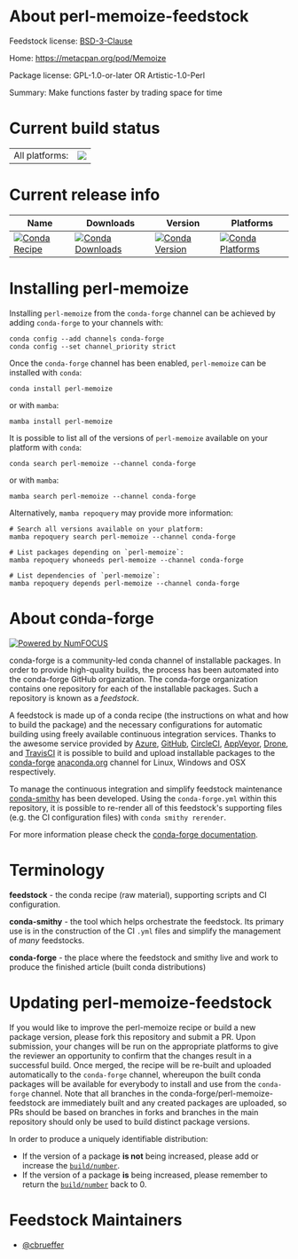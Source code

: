 About perl-memoize-feedstock
============================

Feedstock license: [BSD-3-Clause](https://github.com/conda-forge/perl-memoize-feedstock/blob/main/LICENSE.txt)

Home: https://metacpan.org/pod/Memoize

Package license: GPL-1.0-or-later OR Artistic-1.0-Perl

Summary: Make functions faster by trading space for time

Current build status
====================


<table><tr><td>All platforms:</td>
    <td>
      <a href="https://dev.azure.com/conda-forge/feedstock-builds/_build/latest?definitionId=16976&branchName=main">
        <img src="https://dev.azure.com/conda-forge/feedstock-builds/_apis/build/status/perl-memoize-feedstock?branchName=main">
      </a>
    </td>
  </tr>
</table>

Current release info
====================

| Name | Downloads | Version | Platforms |
| --- | --- | --- | --- |
| [![Conda Recipe](https://img.shields.io/badge/recipe-perl--memoize-green.svg)](https://anaconda.org/conda-forge/perl-memoize) | [![Conda Downloads](https://img.shields.io/conda/dn/conda-forge/perl-memoize.svg)](https://anaconda.org/conda-forge/perl-memoize) | [![Conda Version](https://img.shields.io/conda/vn/conda-forge/perl-memoize.svg)](https://anaconda.org/conda-forge/perl-memoize) | [![Conda Platforms](https://img.shields.io/conda/pn/conda-forge/perl-memoize.svg)](https://anaconda.org/conda-forge/perl-memoize) |

Installing perl-memoize
=======================

Installing `perl-memoize` from the `conda-forge` channel can be achieved by adding `conda-forge` to your channels with:

```
conda config --add channels conda-forge
conda config --set channel_priority strict
```

Once the `conda-forge` channel has been enabled, `perl-memoize` can be installed with `conda`:

```
conda install perl-memoize
```

or with `mamba`:

```
mamba install perl-memoize
```

It is possible to list all of the versions of `perl-memoize` available on your platform with `conda`:

```
conda search perl-memoize --channel conda-forge
```

or with `mamba`:

```
mamba search perl-memoize --channel conda-forge
```

Alternatively, `mamba repoquery` may provide more information:

```
# Search all versions available on your platform:
mamba repoquery search perl-memoize --channel conda-forge

# List packages depending on `perl-memoize`:
mamba repoquery whoneeds perl-memoize --channel conda-forge

# List dependencies of `perl-memoize`:
mamba repoquery depends perl-memoize --channel conda-forge
```


About conda-forge
=================

[![Powered by
NumFOCUS](https://img.shields.io/badge/powered%20by-NumFOCUS-orange.svg?style=flat&colorA=E1523D&colorB=007D8A)](https://numfocus.org)

conda-forge is a community-led conda channel of installable packages.
In order to provide high-quality builds, the process has been automated into the
conda-forge GitHub organization. The conda-forge organization contains one repository
for each of the installable packages. Such a repository is known as a *feedstock*.

A feedstock is made up of a conda recipe (the instructions on what and how to build
the package) and the necessary configurations for automatic building using freely
available continuous integration services. Thanks to the awesome service provided by
[Azure](https://azure.microsoft.com/en-us/services/devops/), [GitHub](https://github.com/),
[CircleCI](https://circleci.com/), [AppVeyor](https://www.appveyor.com/),
[Drone](https://cloud.drone.io/welcome), and [TravisCI](https://travis-ci.com/)
it is possible to build and upload installable packages to the
[conda-forge](https://anaconda.org/conda-forge) [anaconda.org](https://anaconda.org/)
channel for Linux, Windows and OSX respectively.

To manage the continuous integration and simplify feedstock maintenance
[conda-smithy](https://github.com/conda-forge/conda-smithy) has been developed.
Using the ``conda-forge.yml`` within this repository, it is possible to re-render all of
this feedstock's supporting files (e.g. the CI configuration files) with ``conda smithy rerender``.

For more information please check the [conda-forge documentation](https://conda-forge.org/docs/).

Terminology
===========

**feedstock** - the conda recipe (raw material), supporting scripts and CI configuration.

**conda-smithy** - the tool which helps orchestrate the feedstock.
                   Its primary use is in the construction of the CI ``.yml`` files
                   and simplify the management of *many* feedstocks.

**conda-forge** - the place where the feedstock and smithy live and work to
                  produce the finished article (built conda distributions)


Updating perl-memoize-feedstock
===============================

If you would like to improve the perl-memoize recipe or build a new
package version, please fork this repository and submit a PR. Upon submission,
your changes will be run on the appropriate platforms to give the reviewer an
opportunity to confirm that the changes result in a successful build. Once
merged, the recipe will be re-built and uploaded automatically to the
`conda-forge` channel, whereupon the built conda packages will be available for
everybody to install and use from the `conda-forge` channel.
Note that all branches in the conda-forge/perl-memoize-feedstock are
immediately built and any created packages are uploaded, so PRs should be based
on branches in forks and branches in the main repository should only be used to
build distinct package versions.

In order to produce a uniquely identifiable distribution:
 * If the version of a package **is not** being increased, please add or increase
   the [``build/number``](https://docs.conda.io/projects/conda-build/en/latest/resources/define-metadata.html#build-number-and-string).
 * If the version of a package **is** being increased, please remember to return
   the [``build/number``](https://docs.conda.io/projects/conda-build/en/latest/resources/define-metadata.html#build-number-and-string)
   back to 0.

Feedstock Maintainers
=====================

* [@cbrueffer](https://github.com/cbrueffer/)

